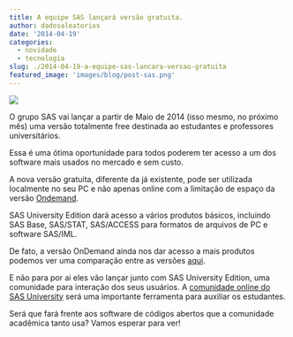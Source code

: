 ```yaml
---
title: A equipe SAS lançará versão gratuita.
author: dadosaleatorios
date: '2014-04-19'
categories:
  - novidade
  - tecnologia
slug: ./2014-04-19-a-equipe-sas-lancara-versao-gratuita
featured_image: 'images/blog/post-sas.png'
---
```


![](https://dadosaleatorios.files.wordpress.com/2014/04/sasau.jpg)

O grupo SAS vai lançar a partir de Maio de 2014 (isso mesmo, no próximo mês) uma versão totalmente free destinada ao estudantes e professores universitários.

Essa é uma ótima oportunidade para todos poderem ter acesso a um dos software mais usados no mercado e sem custo.

A nova versão gratuita, diferente da já existente, pode ser utilizada localmente no seu PC e não apenas online com a limitação de espaço da versão [Ondemand](http://www.sas.com/en_us/industry/higher-education/on-demand-for-academics.html).

SAS University Edition dará acesso a vários produtos básicos,  incluindo SAS Base, SAS/STAT, SAS/ACCESS para formatos de arquivos de  PC e software SAS/IML.

De fato, a versão OnDemand ainda nos dar acesso a mais produtos podemos ver uma comparação entre as versões [aqui](http://www.sas.com/en_us/offers/14q1/122603-sas-for-academia/overview.html).

E não para por ai eles vão lançar junto com SAS University Edition, uma comunidade para interação dos seus usuários. A [comunidade online do SAS University](https://communities.sas.com/community/sas-analytics-u) será uma importante ferramenta para auxiliar os estudantes.

Será que fará frente aos software de códigos abertos que a comunidade acadêmica tanto usa?
Vamos esperar para ver!
